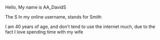 Hello, My name is AA_DavidS

The S In my online username, stands for Smith

I am 40 years of age, and don't tend to use the internet much, due to the fact I love spending time with my wife
